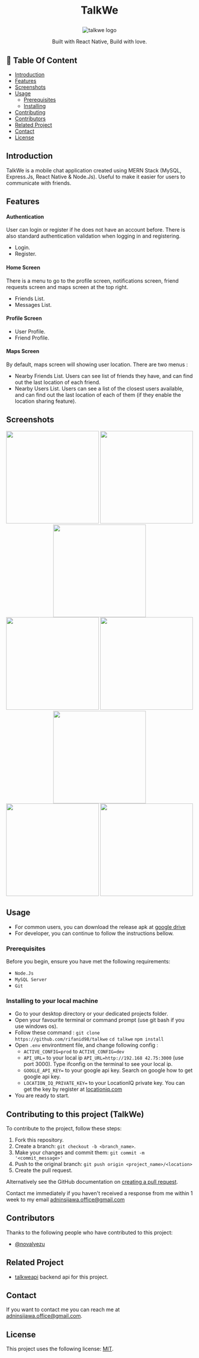 # <p align="center">TalkWe</p>

<p align="center">
  <image src="https://github.com/rifanid98/talkwe/blob/master/src/assets/images/logo.png" alt="talkwe logo">
</p>
<p align="center">
  Built with React Native, Build with love.
</p>

## :memo: Table Of Content

- [Introduction](https://github.com/rifanid98/talkwe#introduction)
- [Features](https://github.com/rifanid98/talkwe#features)
- [Screenshots](https://github.com/rifanid98/talkwe#screenshots)
- [Usage](https://github.com/rifanid98/talkwe#usage)
  - [Prerequisites](https://github.com/rifanid98/talkwe#prerequisites)
  - [Installing](https://github.com/rifanid98/talkwe#installing-to-your-local-machine)
- [Contributing](https://github.com/rifanid98/talkwe#contributing-to-this-project)
- [Contributors](https://github.com/rifanid98/talkwe#contributors)
- [Related Project](https://github.com/rifanid98/talkwe#related)
- [Contact](https://github.com/rifanid98/talkwe#contact)
- [License](https://github.com/rifanid98/talkwe#license)

## Introduction

TalkWe is a mobile chat application created using MERN Stack (MySQL, Express.Js, React Native & Node.Js). Useful to make it easier for users to communicate with friends.

## Features

#### Authentication

User can login or register if he does not have an account before. There is also standard authentication validation when logging in and registering.

- Login.
- Register.

#### Home Screen

There is a menu to go to the profile screen, notifications screen, friend requests screen and maps screen at the top right.

- Friends List.
- Messages List.

#### Profile Screen

- User Profile.
- Friend Profile.

#### Maps Screen

By default, maps screen will showing user location. There are two menus :

- Nearby Friends List.
  Users can see list of friends they have, and can find out the last location of each friend.
- Nearby Users List.
  Users can see a list of the closest users available, and can find out the last location of each of them (if they enable the location sharing feature).

## Screenshots

<div align="center">
    <img width="250" src="https://github.com/rifanid98/talkwe/blob/master/screenshots/login.png">   
    <img width="250" src="https://github.com/rifanid98/talkwe/blob/master/screenshots/register.png">
    <img width="250" src="https://github.com/rifanid98/talkwe/blob/master/screenshots/home.png">
</div>
<div align="center">
    <img width="250" src="https://github.com/rifanid98/talkwe/blob/master/screenshots/chat.png">   
    <img width="250" src="https://github.com/rifanid98/talkwe/blob/master/screenshots/profile.png">
    <img width="250" src="https://github.com/rifanid98/talkwe/blob/master/screenshots/friends-request.png">
</div>
<div align="center">
    <img width="250" src="https://github.com/rifanid98/talkwe/blob/master/screenshots/maps-friends-list.png">   
    <img width="250" src="https://github.com/rifanid98/talkwe/blob/master/screenshots/maps-users-list.png">   
</div>

## Usage

- For common users, you can download the release apk at [google drive]()
- For developer, you can continue to follow the instructions bellow.

### Prerequisites

Before you begin, ensure you have met the following requirements:

- `Node.Js`
- `MySQL Server`
- `Git`

### Installing to your local machine

- Go to your desktop directory or your dedicated projects folder.
- Open your favourite terminal or command prompt (use git bash if you use windows os).
- Follow these command :
  `git clone https://github.com/rifanid98/talkwe`
  `cd talkwe`
  `npm install`
- Open `.env` environtment file, and change following config :
  - `ACTIVE_CONFIG=prod` to `ACTIVE_CONFIG=dev`
  - `API_URL=` to your local ip `API_URL=http://192.168 42.75:3000` (use port 3000). Type ifconfig on the terminal to see your local ip.
  - `GOOGLE_API_KEY=` to your google api key. Search on google how to get google api key.
  - `LOCATION_IQ_PRIVATE_KEY=` to your LocationIQ private key. You can get the key by register at [locationiq.com](locationiq.com)
- You are ready to start.

## Contributing to this project (TalkWe)

To contribute to the project, follow these steps:

1. Fork this repository.
2. Create a branch: `git checkout -b <branch_name>`.
3. Make your changes and commit them: `git commit -m '<commit_message>'`
4. Push to the original branch: `git push origin <project_name>/<location>`
5. Create the pull request.

Alternatively see the GitHub documentation on [creating a pull request](https://help.github.com/en/github/collaborating-with-issues-and-pull-requests/creating-a-pull-request).

Contact me immediately if you haven't received a response from me within 1 week to my email [adninsijawa.office@gmail.com]()

## Contributors

Thanks to the following people who have contributed to this project:

- [@novalyezu](https://github.com/novalyezu)

## Related Project

- [talkweapi](https://github.com/rifanid98/talkweapi) backend api for this project.

## Contact

If you want to contact me you can reach me at <adninsijawa.office@gmail.com>.

## License

This project uses the following license: [MIT](link).
